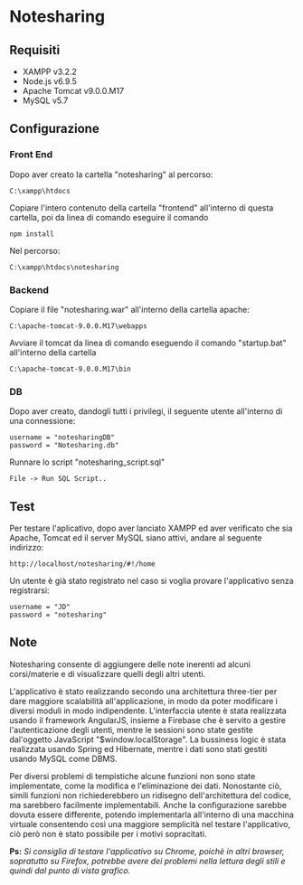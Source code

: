 # Notesharing

## Requisiti
* XAMPP v3.2.2
* Node.js v6.9.5
* Apache Tomcat v9.0.0.M17
* MySQL v5.7
	
## Configurazione

### Front End

Dopo aver creato la cartella "notesharing" al percorso: 

	C:\xampp\htdocs
	
Copiare l'intero contenuto della cartella "frontend" all'interno di questa cartella, poi da linea di comando eseguire il comando

	npm install
	
Nel percorso:
	
	C:\xampp\htdocs\notesharing
	
### Backend

Copiare il file "notesharing.war" all'interno della cartella apache: 

	C:\apache-tomcat-9.0.0.M17\webapps
	
Avviare il tomcat da linea di comando eseguendo il comando "startup.bat" all'interno della cartella

	C:\apache-tomcat-9.0.0.M17\bin
	
### DB

Dopo aver creato, dandogli tutti i privilegi, il seguente utente all'interno di una connessione: 

	username = "notesharingDB"
	password = "Notesharing.db"

Runnare lo script "notesharing_script.sql"

	File -> Run SQL Script..
	
## Test

Per testare l'aplicativo, dopo aver lanciato XAMPP ed aver verificato che sia Apache, Tomcat ed il server MySQL siano attivi, andare al seguente indirizzo:

	http://localhost/notesharing/#!/home
	
Un utente è già stato registrato nel caso si voglia provare l'applicativo senza registrarsi:

	username = "JD"
	password = "notesharing"

## Note
Notesharing consente di aggiungere delle note inerenti ad alcuni corsi/materie e di visualizzare quelli degli altri utenti.

L'applicativo è stato realizzando secondo una architettura three-tier per dare maggiore scalabilità all'applicazione, in modo da poter modificare i diversi moduli in modo indipendente.
L'interfaccia utente è stata realizzata usando il framework AngularJS, insieme a Firebase che è servito a gestire l'autenticazione degli utenti, mentre le sessioni sono state gestite dal'oggetto JavaScript "$window.localStorage".
La bussiness logic è stata realizzata usando Spring ed Hibernate, mentre i dati sono stati gestiti usando MySQL come DBMS.

Per diversi problemi di tempistiche alcune funzioni non sono state implementate, come la modifica e l'eliminazione dei dati. Nonostante ciò, simili funzioni non richiederebbero un ridisegno dell'architettura del codice, ma sarebbero facilmente implementabili.
Anche la configurazione sarebbe dovuta essere differente, potendo implementarla all'interno di una macchina virtuale consentendo così una maggiore semplicità nel testare l'applicativo, ciò però non è stato possibile per i motivi sopracitati.

**Ps:** *Si consiglia di testare l'applicativo su Chrome, poichè in altri browser, sopratutto su Firefox, potrebbe avere dei problemi nella lettura degli stili e quindi dal punto di vista grafico.*
